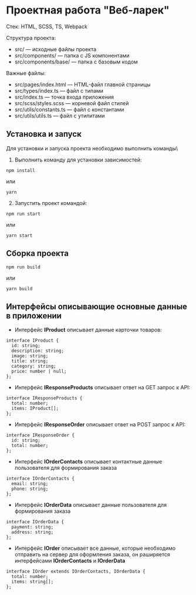 # Проектная работа "Веб-ларек"

Стек: HTML, SCSS, TS, Webpack

Структура проекта:
- src/ — исходные файлы проекта
- src/components/ — папка с JS компонентами
- src/components/base/ — папка с базовым кодом

Важные файлы:
- src/pages/index.html — HTML-файл главной страницы
- src/types/index.ts — файл с типами
- src/index.ts — точка входа приложения
- src/scss/styles.scss — корневой файл стилей
- src/utils/constants.ts — файл с константами
- src/utils/utils.ts — файл с утилитами

## Установка и запуск
Для установки и запуска проекта необходимо выполнить команды\
1. Выполнить команду для установки зависимостей:
```
npm install
```
или
```
yarn
```
2. Запустить проект командой:
```
npm run start
```
или
```
yarn start
```
## Сборка проекта
```
npm run build
```
или
```
yarn build
```
## Интерфейсы описывающие основные данные в приложении
+ Интерфейс **IProduct** описывает данные карточки товаров:
```
interface IProduct {
  id: string;
  description: string;
  image: string;
  title: string;
  category: string;
  price: number | null;
};
```
+ Интерфейс **IResponseProducts** описывает ответ на GET запрос к API:
```
interface IResponseProducts {
  total: number;
  items: IProduct[];
};
```
+ Интерфейс **IResponseOrder** описывает ответ на POST запрос к API:
```
interface IResponseOrder {
  id: string;
  total: number;
};
```
+ Интерфейс **IOrderContacts** описывает контактные данные пользователя для формирования заказа
```
interface IOrderContacts {
  email: string;
  phone: string;
};
```
+ Интерфейс **IOrderData** описывает данные пользователя для формирования заказа
```
interface IOrderData {
  payment: string;
  address: string;
};
```
+ Интерфейс **IOrder** описывает все данные, которые необходимо отправить на сервер для оформления заказа, он раширяется интерфейсами **IOrderContacts** и **IOrderData**
```
interface IOrder extends IOrderContacts, IOrderData {
  total: number;
  items: string[];
};
```

